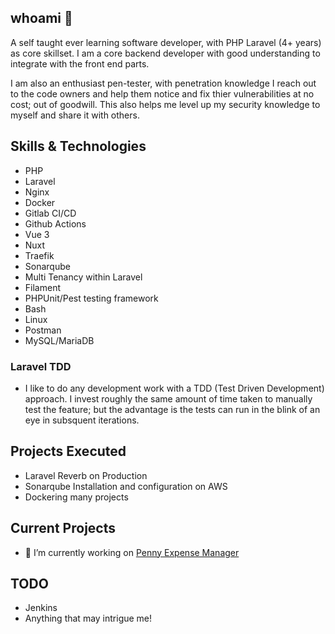 ## whoami 👋

A self taught ever learning software developer, with PHP Laravel (4+ years) as core skillset. I am a core backend developer with good understanding to integrate with the front end parts.

I am also an enthusiast pen-tester, with penetration knowledge I reach out to the code owners and help them notice and fix thier vulnerabilities at no cost; out of goodwill. This also helps me level up my security knowledge to myself and share it with others.

## Skills & Technologies

- PHP
- Laravel
- Nginx
- Docker
- Gitlab CI/CD
- Github Actions
- Vue 3
- Nuxt
- Traefik
- Sonarqube
- Multi Tenancy within Laravel
- Filament
- PHPUnit/Pest testing framework
- Bash
- Linux
- Postman
- MySQL/MariaDB

### Laravel TDD

- I like to do any development work with a TDD (Test Driven Development) approach. I invest roughly the same amount of time taken to manually test the feature; but the advantage is the tests can run in the blink of an eye in subsquent iterations.

## Projects Executed
- Laravel Reverb on Production
- Sonarqube Installation and configuration on AWS
- Dockering many projects 

## Current Projects

- 🔭 I’m currently working on [Penny Expense Manager](https://github.com/chinmaypurav/penny-expense-manager)

## TODO 

- Jenkins
- Anything that may intrigue me!

<!--
**chinmaypurav/chinmaypurav** is a ✨ _special_ ✨ repository because its `README.md` (this file) appears on your GitHub profile.

Here are some ideas to get you started:

- 🔭 I’m currently working on ...
- 🌱 I’m currently learning ...
- 👯 I’m looking to collaborate on ...
- 🤔 I’m looking for help with ...
- 💬 Ask me about ...
- 📫 How to reach me: ...
- 😄 Pronouns: ...
- ⚡ Fun fact: ...
-->
